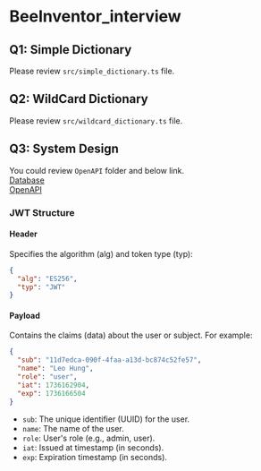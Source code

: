 ﻿# BeeInventor_interview

## Q1: Simple Dictionary

Please review `src/simple_dictionary.ts` file.

## Q2: WildCard Dictionary

Please review `src/wildcard_dictionary.ts` file.

## Q3: System Design

You could review `OpenAPI` folder and below link.  
[Database](https://dbdiagram.io/d/texts-or-books-design-6777f9bc5406798ef735c906)  
[OpenAPI](https://app.swaggerhub.com/apis-docs/LeoHung/BooksTexts/1.0.0#/Texts/post_v1_user_texts)

### JWT Structure

#### Header
Specifies the algorithm (alg) and token type (typ):
```json
{
  "alg": "ES256",
  "typ": "JWT"
}
```

#### Payload
Contains the claims (data) about the user or subject. For example:

```json
{
  "sub": "11d7edca-090f-4faa-a13d-bc874c52fe57",
  "name": "Leo Hung",
  "role": "user",
  "iat": 1736162904,
  "exp": 1736166504
}
```

- `sub`: The unique identifier (UUID) for the user.
- `name`: The name of the user.
- `role`: User's role (e.g., admin, user).
- `iat`: Issued at timestamp (in seconds).
- `exp`: Expiration timestamp (in seconds).
